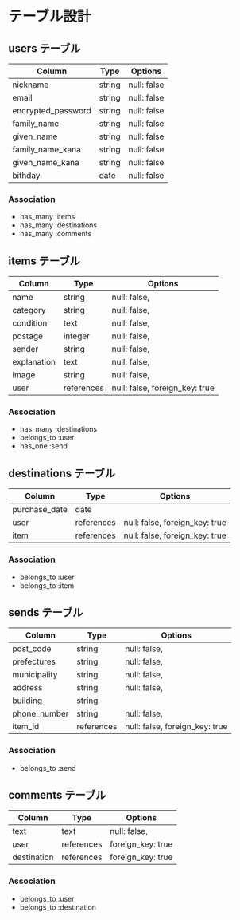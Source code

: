 # テーブル設計

## users テーブル

| Column             | Type   | Options     |
| ------------------ | ------ | ----------- |
| nickname           | string | null: false |
| email              | string | null: false |
| encrypted_password | string | null: false |
| family_name        | string | null: false |
| given_name         | string | null: false |
| family_name_kana   | string | null: false |
| given_name_kana    | string | null: false |
| bithday            | date   | null: false |

### Association

- has_many :items
- has_many :destinations
- has_many :comments

## items テーブル

| Column      | Type       | Options                        |
| ----------- | ---------- | ------------------------------ |
| name        | string     | null: false,                   |
| category    | string     | null: false,                   |
| condition   | text       | null: false,                   |
| postage     | integer    | null: false,                   |
| sender      | string     | null: false,                   |
| explanation | text       | null: false,                   |
| image       | string     | null: false,                   |
| user        | references | null: false, foreign_key: true |

### Association

- has_many :destinations
- belongs_to :user
- has_one :send

## destinations テーブル

| Column        | Type       | Options                        |
| ------------- | ---------- | ------------------------------ |
| purchase_date | date       |                                |
| user          | references | null: false, foreign_key: true |
| item          | references | null: false, foreign_key: true |

### Association

- belongs_to :user
- belongs_to :item

## sends テーブル

| Column       | Type       | Options                        |
| ------------ | ---------- | ------------------------------ |
| post_code    | string     | null: false,                   |
| prefectures  | string     | null: false,                   |
| municipality | string     | null: false,                   |
| address      | string     | null: false,                   |
| building     | string     |                                |
| phone_number | string     | null: false,                   |
| item_id      | references | null: false, foreign_key: true |

### Association

- belongs_to :send

## comments テーブル

| Column      | Type       | Options           |
| ----------- | ---------- | ----------------- |
| text        | text       | null: false,      |
| user        | references | foreign_key: true |
| destination | references | foreign_key: true |

### Association

- belongs_to :user
- belongs_to :destination
